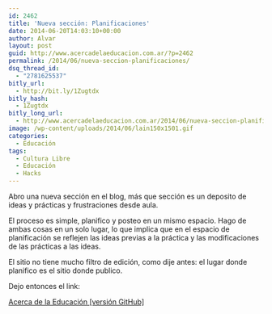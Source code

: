 ```yaml
---
id: 2462
title: 'Nueva sección: Planificaciones'
date: 2014-06-20T14:03:10+00:00
author: Alvar
layout: post
guid: http://www.acercadelaeducacion.com.ar/?p=2462
permalink: /2014/06/nueva-seccion-planificaciones/
dsq_thread_id:
  - "2781625537"
bitly_url:
  - http://bit.ly/1Zugtdx
bitly_hash:
  - 1Zugtdx
bitly_long_url:
  - http://www.acercadelaeducacion.com.ar/2014/06/nueva-seccion-planificaciones/
image: /wp-content/uploads/2014/06/lain150x1501.gif
categories:
  - Educación
tags:
  - Cultura Libre
  - Educación
  - Hacks
---
```

Abro una nueva sección en el blog, más que sección es un deposito de ideas y prácticas y frustraciones desde aula.

El proceso es simple, planifico y posteo en un mismo espacio. Hago de ambas cosas en un solo lugar, lo que implica que en el espacio de planificación se reflejen las ideas previas a la práctica y las modificaciones de las prácticas a las ideas.

El sitio no tiene mucho filtro de edición, como dije antes: el lugar donde planifico es el sitio donde publico.

Dejo entonces el link:

[Acerca de la Educación [versión GitHub]](http://acercadelaeducacion.github.io/ "blog experimental")

&nbsp;